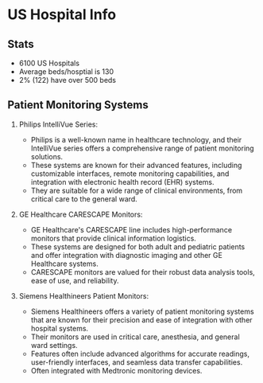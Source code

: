 # US Hospital Info

## Stats

- 6100 US Hospitals
- Average beds/hosptial is 130
- 2% (122) have over 500 beds

## Patient Monitoring Systems

1. Philips IntelliVue Series:
    - Philips is a well-known name in healthcare technology, and their IntelliVue series offers a comprehensive range of patient monitoring solutions.
    - These systems are known for their advanced features, including customizable interfaces, remote monitoring capabilities, and integration with electronic health record (EHR) systems.
    - They are suitable for a wide range of clinical environments, from critical care to the general ward.

3. GE Healthcare CARESCAPE Monitors:
    - GE Healthcare's CARESCAPE line includes high-performance monitors that provide clinical information logistics.
    - These systems are designed for both adult and pediatric patients and offer integration with diagnostic imaging and other GE Healthcare systems.
    - CARESCAPE monitors are valued for their robust data analysis tools, ease of use, and reliability.

5. Siemens Healthineers Patient Monitors:
    - Siemens Healthineers offers a variety of patient monitoring systems that are known for their precision and ease of integration with other hospital systems.
    - Their monitors are used in critical care, anesthesia, and general ward settings.
    - Features often include advanced algorithms for accurate readings, user-friendly interfaces, and seamless data transfer capabilities.
    - Often integrated with Medtronic monitoring devices.
